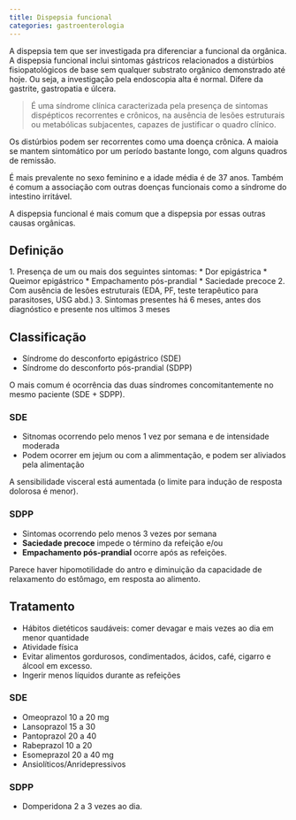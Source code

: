 ```yaml
---
title: Dispepsia funcional
categories: gastroenterologia
---
```


A dispepsia tem que ser investigada pra diferenciar a funcional da orgânica. A dispepsia funcional inclui sintomas gástricos relacionados a distúrbios fisiopatológicos de base sem qualquer substrato orgânico demonstrado até hoje. Ou seja, a investigação pela endoscopia alta é normal. Difere da gastrite, gastropatia e úlcera.

> É uma síndrome clínica caracterizada pela presença de sintomas dispépticos recorrentes e crônicos, na ausência de lesões estruturais ou metabólicas subjacentes, capazes de justificar o quadro clínico.

Os distúrbios podem ser recorrentes como uma doença crônica. A maioia se mantem sintomático por um período bastante longo, com alguns quadros de remissão.

É mais prevalente no sexo feminino e a idade média é de 37 anos. Também é comum a associação com outras doenças funcionais como a síndrome do intestino irritável.

A dispepsia funcional é mais comum que a dispepsia por essas outras causas orgânicas.

## Definição

<div class="box" markdown="1">
1. Presença de um ou mais dos seguintes sintomas:
  * Dor epigástrica
  * Queimor epigástrico
  * Empachamento pós-prandial
  * Saciedade precoce
2. Com ausência de lesões estruturais (EDA, PF, teste terapêutico para parasitoses, USG abd.)
3. Sintomas presentes há 6 meses, antes dos diagnóstico e presente nos ultimos 3 meses
</div>

## Classificação

* Síndrome do desconforto epigástrico (SDE)
* Síndrome do desconforto pós-prandial (SDPP)

O mais comum é ocorrência das duas síndromes concomitantemente no mesmo paciente (SDE + SDPP).

### SDE

* Sitnomas ocorrendo pelo menos 1 vez por semana e de intensidade moderada
* Podem ocorrer em jejum ou com a alimmentação, e podem ser aliviados pela alimentação

A sensibilidade visceral está aumentada (o limite para indução de resposta dolorosa é menor).

### SDPP

* Sintomas ocorrendo pelo menos 3 vezes por semana
* **Saciedade precoce** impede o término da refeição e/ou
* **Empachamento pós-prandial** ocorre após as refeições.

Parece haver hipomotilidade do antro e diminuição da capacidade de relaxamento do estômago, em resposta ao alimento.

## Tratamento

* Hábitos dietéticos saudáveis: comer devagar e mais vezes ao dia em menor quantidade
* Atividade física
* Evitar alimentos gordurosos, condimentados, ácidos, café, cigarro e álcool em excesso.
* Ingerir menos líquidos durante as refeições

### SDE

* Omeoprazol 10 a 20 mg
* Lansoprazol 15 a 30
* Pantoprazol 20 a 40
* Rabeprazol 10 a 20
* Esomeprazol 20 a 40 mg
* Ansiolíticos/Anridepressivos

### SDPP

* Domperidona 2 a 3 vezes ao dia.
